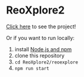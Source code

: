 # ReoXplore2

[Click here](http://frame-lab.github.io/ReoXplore2) to see the project!

Or if you want to run locally:
1. install [Node.js and npm](https://nodejs.org/en/)
2. clone this repository
3. `cd ReoXplore2/reoexplore`
4. `npm run start`
